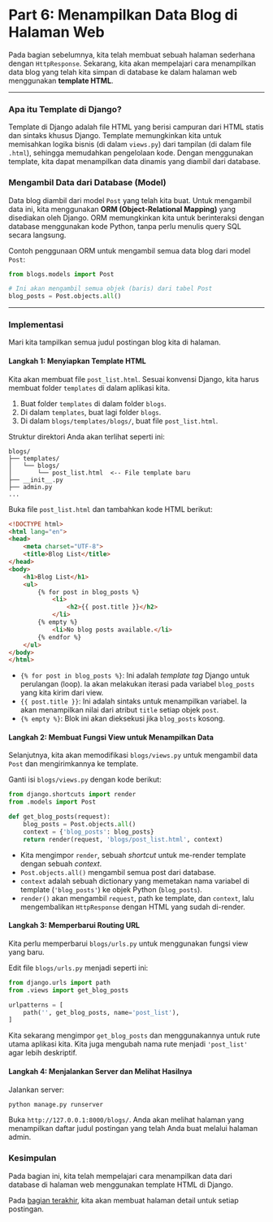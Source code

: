 # Part 6: Menampilkan Data Blog di Halaman Web

Pada bagian sebelumnya, kita telah membuat sebuah halaman sederhana dengan `HttpResponse`. Sekarang, kita akan mempelajari cara menampilkan data blog yang telah kita simpan di database ke dalam halaman web menggunakan **template HTML**.

---

### Apa itu Template di Django?

Template di Django adalah file HTML yang berisi campuran dari HTML statis dan sintaks khusus Django. Template memungkinkan kita untuk memisahkan logika bisnis (di dalam `views.py`) dari tampilan (di dalam file `.html`), sehingga memudahkan pengelolaan kode. Dengan menggunakan template, kita dapat menampilkan data dinamis yang diambil dari database.

### Mengambil Data dari Database (Model)

Data blog diambil dari model `Post` yang telah kita buat. Untuk mengambil data ini, kita menggunakan **ORM (Object-Relational Mapping)** yang disediakan oleh Django. ORM memungkinkan kita untuk berinteraksi dengan database menggunakan kode Python, tanpa perlu menulis query SQL secara langsung.

Contoh penggunaan ORM untuk mengambil semua data blog dari model `Post`:
```python
from blogs.models import Post

# Ini akan mengambil semua objek (baris) dari tabel Post
blog_posts = Post.objects.all()
```

---

### Implementasi

Mari kita tampilkan semua judul postingan blog kita di halaman.

#### Langkah 1: Menyiapkan Template HTML

Kita akan membuat file `post_list.html`. Sesuai konvensi Django, kita harus membuat folder `templates` di dalam aplikasi kita.

1.  Buat folder `templates` di dalam folder `blogs`.
2.  Di dalam `templates`, buat lagi folder `blogs`.
3.  Di dalam `blogs/templates/blogs/`, buat file `post_list.html`.

Struktur direktori Anda akan terlihat seperti ini:
```
blogs/
├── templates/
│   └── blogs/
│       └── post_list.html  <-- File template baru
├── __init__.py
├── admin.py
...
```

Buka file `post_list.html` dan tambahkan kode HTML berikut:
```html
<!DOCTYPE html>
<html lang="en">
<head>
    <meta charset="UTF-8">
    <title>Blog List</title>
</head>
<body>
    <h1>Blog List</h1>
    <ul>
        {% for post in blog_posts %}
            <li>
                <h2>{{ post.title }}</h2>
            </li>
        {% empty %}
            <li>No blog posts available.</li>
        {% endfor %}
    </ul>
</body>
</html>
```
*   `{% for post in blog_posts %}`: Ini adalah *template tag* Django untuk perulangan (loop). Ia akan melakukan iterasi pada variabel `blog_posts` yang kita kirim dari view.
*   `{{ post.title }}`: Ini adalah sintaks untuk menampilkan variabel. Ia akan menampilkan nilai dari atribut `title` setiap objek `post`.
*   `{% empty %}`: Blok ini akan dieksekusi jika `blog_posts` kosong.

#### Langkah 2: Membuat Fungsi View untuk Menampilkan Data

Selanjutnya, kita akan memodifikasi `blogs/views.py` untuk mengambil data `Post` dan mengirimkannya ke template.

Ganti isi `blogs/views.py` dengan kode berikut:
```python
from django.shortcuts import render
from .models import Post

def get_blog_posts(request):
    blog_posts = Post.objects.all()
    context = {'blog_posts': blog_posts}
    return render(request, 'blogs/post_list.html', context)
```
*   Kita mengimpor `render`, sebuah *shortcut* untuk me-render template dengan sebuah *context*.
*   `Post.objects.all()` mengambil semua post dari database.
*   `context` adalah sebuah dictionary yang memetakan nama variabel di template (`'blog_posts'`) ke objek Python (`blog_posts`).
*   `render()` akan mengambil `request`, path ke template, dan `context`, lalu mengembalikan `HttpResponse` dengan HTML yang sudah di-render.

#### Langkah 3: Memperbarui Routing URL

Kita perlu memperbarui `blogs/urls.py` untuk menggunakan fungsi view yang baru.

Edit file `blogs/urls.py` menjadi seperti ini:
```python
from django.urls import path
from .views import get_blog_posts

urlpatterns = [
    path('', get_blog_posts, name='post_list'),
]
```
Kita sekarang mengimpor `get_blog_posts` dan menggunakannya untuk rute utama aplikasi kita. Kita juga mengubah nama rute menjadi `'post_list'` agar lebih deskriptif.

#### Langkah 4: Menjalankan Server dan Melihat Hasilnya

Jalankan server:
```bash
python manage.py runserver
```
Buka `http://127.0.0.1:8000/blogs/`. Anda akan melihat halaman yang menampilkan daftar judul postingan yang telah Anda buat melalui halaman admin.

### Kesimpulan

Pada bagian ini, kita telah mempelajari cara menampilkan data dari database di halaman web menggunakan template HTML di Django.

Pada [bagian terakhir](./07-detail-view.md), kita akan membuat halaman detail untuk setiap postingan.